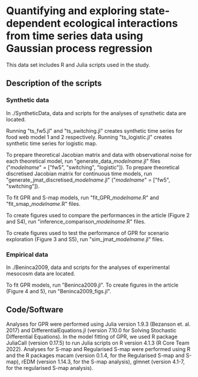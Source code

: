 # Quantifying and exploring state-dependent ecological interactions from time series data using Gaussian process regression

This data set includes R and Julia scripts used in the study.

## Description of the scripts
### Synthetic data
In ./SyntheticData, data and scripts for the analyses of synsthetic data are located.

Running "ts_fw5.jl" and "ts_switching.jl" creates synthetic time series for food web model 1 and 2 respectively.
Running "ts_logistic.jl" creates synthetic time series for logistic map.

To prepare theoretical Jacobian matrix and data with observational noise for each theoretical model, run "generate_data_*modelname*.jl" files  ("*modelname*" = ["fw5", "switching", "logistic"]).
To prepare theoretical discretised Jacobian matrix for continuous time models, run "generate_jmat_discretised_*modelname*.jl"  ("*modelname*" = ["fw5", "switching"]).

To fit GPR and S-map models, run "fit_GPR_*modelname*.R" and "fit_smap_*modelname*.R" files.

To create figures used to compare the performances in the article (Figure 2 and S4), run "inference_comparison_*modelname*.R" files.

To create figures used to test the performance of GPR for scenario exploration (Figure 3 and S5), run "sim_jmat_*modelname*.jl" files.

### Empirical data
In ./Beninca2009, data and scripts for the analyses of experimental mesocosm data are located.

To fit GPR models, run "Beninca2009.jl".
To create figures in the article (Figure 4 and 5), run "Beninca2009_figs.jl".

## Code/Software
Analyses for GPR were performed using Julia version 1.9.3 (Bezanson et. al. 2017) and DifferentialEquations.jl (version 7.10.0 for Solving Stochastic Differential Equations). In the model fitting of GPR, we used R package JuliaCall (version 0.17.5) to run Julia scripts on R version 4.1.3 (R Core Team 2022). Analyses for S-map and Regularised S-map were performed using R and the R packages macam (version 0.1.4, for the Regularised S-map and S-map), rEDM (version 1.14.3, for the S-map analysis), glmnet (version 4.1-7, for the regularised S-map analysis).
